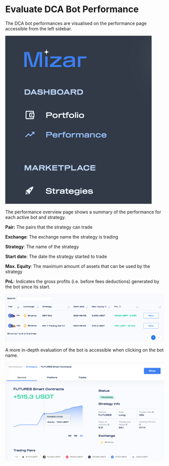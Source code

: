 # Evaluate DCA Bot Performance

The DCA bot performances are visualised on the performance page accessible from the left sidebar.

![](../.gitbook/assets/screen-shot-2021-09-15-at-10.34.33-pm.png)

The performance overview page shows a summary of the performance for each active bot and strategy. 

**Pair:** The pairs that the strategy can trade

**Exchange**: The exchange name the strategy is trading

**Strategy**: The name of the strategy

**Start date**: The date the strategy started to trade

**Max. Equity**: The maximum amount of assets that can be used by the strategy

**PnL**: Indicates the gross profits \(i.e. before fees deductions\) generated by the bot since its start.

![](../.gitbook/assets/screenshot-2021-09-17-at-08.43.49.png)

A more in-depth evaluation of the bot is accessible when clicking on the bot name.

![Bot Perfomance Page](../.gitbook/assets/screen-shot-2021-09-15-at-11.15.47-pm.png)

